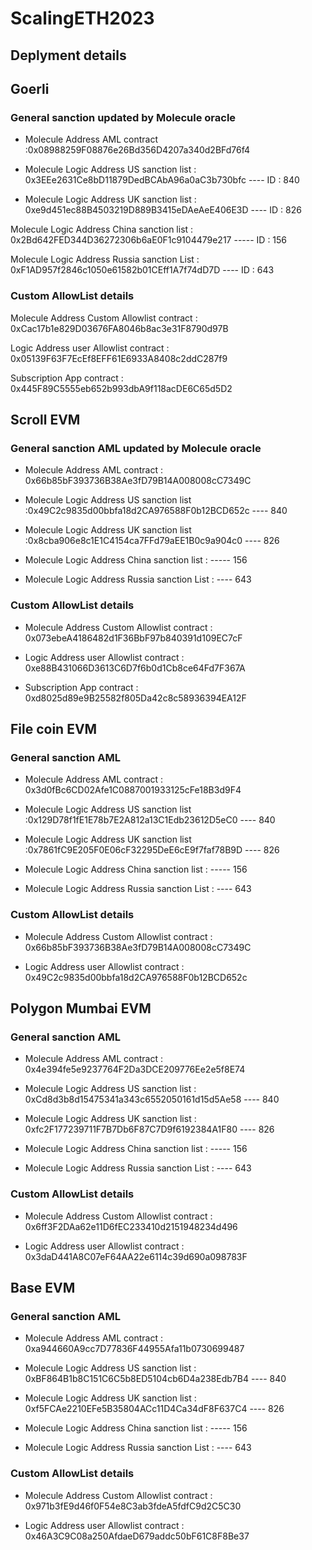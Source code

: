 # ScalingETH2023

## Deplyment details 

## Goerli 

### General sanction updated by Molecule oracle
- Molecule Address AML contract :0x08988259F08876e26Bd356D4207a340d2BFd76f4

- Molecule Logic Address US sanction list : 0x3EEe2631Ce8bD11879DedBCAbA96a0aC3b730bfc ----  ID : 840

- Molecule Logic Address UK sanction list : 0xe9d451ec88B4503219D889B3415eDAeAeE406E3D ---- ID : 826

Molecule Logic Address China sanction list : 0x2Bd642FED344D36272306b6aE0F1c9104479e217 ----- ID : 156

Molecule Logic Address Russia sanction List : 0xF1AD957f2846c1050e61582b01CEff1A7f74dD7D ---- ID : 643


### Custom AllowList details 

Molecule Address Custom Allowlist contract : 0xCac17b1e829D03676FA8046b8ac3e31F8790d97B

Logic Address user Allowlist contract :  0x05139F63F7EcEf8EFF61E6933A8408c2ddC287f9

Subscription App contract : 0x445F89C5555eb652b993dbA9f118acDE6C65d5D2


## Scroll EVM 


### General sanction AML  updated by Molecule oracle

- Molecule Address AML contract : 0x66b85bF393736B38Ae3fD79B14A008008cC7349C

- Molecule Logic Address US sanction list :0x49C2c9835d00bbfa18d2CA976588F0b12BCD652c ---- 840

- Molecule Logic Address UK sanction list :0x8cba906e8c1E1C4154ca7FFd79aEE1B0c9a904c0 ---- 826

- Molecule Logic Address China sanction list : ----- 156

- Molecule Logic Address Russia sanction List : ---- 643


### Custom AllowList details 

- Molecule Address Custom Allowlist contract : 0x073ebeA4186482d1F36BbF97b840391d109EC7cF

- Logic Address user Allowlist contract : 0xe88B431066D3613C6D7f6b0d1Cb8ce64Fd7F367A


- Subscription App contract : 0xd8025d89e9B25582f805Da42c8c58936394EA12F



## File coin EVM 


### General sanction AML 

- Molecule Address AML contract : 0x3d0fBc6CD02Afe1C0887001933125cFe18B3d9F4

- Molecule Logic Address US sanction list :0x129D78f1fE1E78b7E2A812a13C1Edb23612D5eC0 ---- 840

- Molecule Logic Address UK sanction list :0x7861fC9E205F0E06cF32295DeE6cE9f7faf78B9D ---- 826

- Molecule Logic Address China sanction list : ----- 156

- Molecule Logic Address Russia sanction List : ---- 643


### Custom AllowList details 

- Molecule Address Custom Allowlist contract : 0x66b85bF393736B38Ae3fD79B14A008008cC7349C

- Logic Address user Allowlist contract : 0x49C2c9835d00bbfa18d2CA976588F0b12BCD652c


## Polygon Mumbai EVM 


### General sanction AML 

- Molecule Address AML contract : 0x4e394fe5e9237764F2Da3DCE209776Ee2e5f8E74

- Molecule Logic Address US sanction list : 0xCd8d3b8d15475341a343c6552050161d15d5Ae58 ---- 840

- Molecule Logic Address UK sanction list : 0xfc2F177239711F7B7Db6F87C7D9f6192384A1F80 ---- 826

- Molecule Logic Address China sanction list : ----- 156

- Molecule Logic Address Russia sanction List : ---- 643


### Custom AllowList details 

- Molecule Address Custom Allowlist contract : 0x6ff3F2DAa62e11D6fEC233410d2151948234d496

- Logic Address user Allowlist contract : 0x3daD441A8C07eF64AA22e6114c39d690a098783F



## Base EVM 


### General sanction AML 

- Molecule Address AML contract : 0xa944660A9cc7D77836F44955Afa11b0730699487

- Molecule Logic Address US sanction list : 0xBF864B1b8C151C6C5b8ED5104cb6D4a238Edb7B4 ---- 840

- Molecule Logic Address UK sanction list : 0xf5FCAe2210EFe5B35804ACc11D4Ca34dF8F637C4 ---- 826

- Molecule Logic Address China sanction list : ----- 156

- Molecule Logic Address Russia sanction List : ---- 643


### Custom AllowList details 

- Molecule Address Custom Allowlist contract : 0x971b3fE9d46f0F54e8C3ab3fdeA5fdfC9d2C5C30

- Logic Address user Allowlist contract : 0x46A3C9C08a250AfdaeD679addc50bF61C8F8Be37







